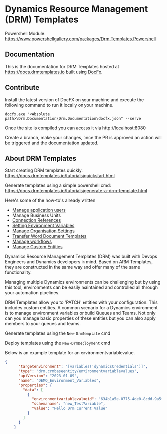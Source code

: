 # Dynamics Resource Management (DRM) Templates

Powershell Module: https://www.powershellgallery.com/packages/Drm.Templates.Powershell

## Documentation

This is the documentation for DRM Templates hosted at https://docs.drmtemplates.io 
built using [DocFx](https://dotnet.github.io/docfx/).

## Contribute

Install the latest version of DocFX on your machine and execute the following 
command to run it locally on your machine.

```
docfx.exe "<Absolute path>\Drm.Documentation\Drm.Documentation\docfx.json" --serve
```

Once the site is compiled you can access it via http://localhost:8080

Create a branch, make your changes, once the PR is approved an action will be 
triggered and the documentation updated.

## About DRM Templates

Start creating DRM templates quickly. https://docs.drmtemplates.io/tutorials/quickstart.html

Generate templates using a simple powershell cmd: https://docs.drmtemplates.io/tutorials/generate-a-drm-template.html 

Here's some of the how-to's already written

- [Manage application users](https://docs.drmtemplates.io/articles/manage-application-user-accounts.html)
- [Manage Business Units](https://docs.drmtemplates.io/articles/manage-business-units.html)
- [Connection References](https://docs.drmtemplates.io/articles/connection-references.html)
- [Setting Environment Variables](https://docs.drmtemplates.io/articles/setting-environment-variables.html)
- [Manage Organisation Settings](https://docs.drmtemplates.io/articles/setting-organisation-settings.html)
- [Transfer Word Document Templates](https://docs.drmtemplates.io/articles/document-templates.html)
- [Manage workflows](https://docs.drmtemplates.io/articles/manage-workflows.html)
- [Manage Custom Entities](https://docs.drmtemplates.io/articles/manage-custom-entities.html)

Dynamics Resource Management Templates (DRM) was built with Devops 
Engineers and Dynamics developers in mind. Based on ARM Templates, 
they are constructed in the same way and offer many of the same 
functionality.

Managing multiple Dynamics environments can be challenging but by 
using this tool, environments can be easily maintained and controlled
all through your automation pipelines.

DRM Templates allow you to 'PATCH' entities with your configuration.
This includes custom entities. A common scenario for a Dynamics 
environment is to manage environment variables or build Queues and Teams. 
Not only can you manage basic properties of these entities but
you can also apply members to your queues and teams.

Generate templates using the `New-DrmTemplate` cmd

Deploy templates using the `New-DrmDeployment` cmd

Below is an example template for an environmentvariablevalue.

```json
{
      "targetenvironment": "[variables('dynamicsCredentials')]",
      "type": "drm.crmbaseentity/environmentvariablevalues",
      "apiVersion": "2023-01-09",
      "name": "DEMO_Environment_Variables",
      "properties": {
        "data": [
          {
            "environmentvariablevalueid": "634b1a5e-0775-4de0-8cdd-9a5fdb4ac21f",
            "schemaname": "new_TestVariable",
            "value": "Hello Drm Current Value"
          }
        ]
      }
    }
```